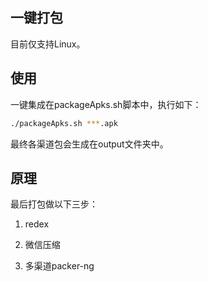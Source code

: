 ## 一键打包
目前仅支持Linux。


## 使用

一键集成在packageApks.sh脚本中，执行如下：
```bash
./packageApks.sh ***.apk
```
最终各渠道包会生成在output文件夹中。

## 原理

最后打包做以下三步：

1. redex

2. 微信压缩

3. 多渠道packer-ng
